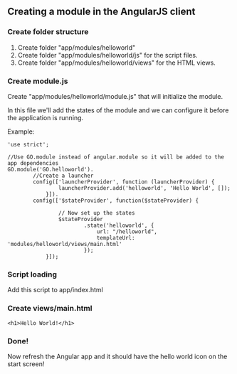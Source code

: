 Creating a module in the AngularJS client
-----------------------------------------

### Create folder structure
1. Create folder "app/modules/helloworld"
2. Create folder "app/modules/helloworld/js" for the script files.
3. Create folder "app/modules/helloworld/views" for the HTML views.

### Create module.js
Create "app/modules/helloworld/module.js" that will initialize the module.

In this file we'll add the states of the module and we can configure it before the application is running.

Example:

```````````````````````````````````````````````````````````````````````````````````````````````````````````````````````
'use strict';

//Use GO.module instead of angular.module so it will be added to the app dependencies
GO.module('GO.helloworld').
		//Create a launcher
		config(['launcherProvider', function (launcherProvider) {								
				launcherProvider.add('helloworld', 'Hello World', []);
			}]).
		config(['$stateProvider', function($stateProvider) {

				// Now set up the states
				$stateProvider
						.state('helloworld', {
							url: "/helloworld",
							templateUrl: 'modules/helloworld/views/main.html'
						});
			}]);
```````````````````````````````````````````````````````````````````````````````````````````````````````````````````````


### Script loading
Add this script to app/index.html

### Create views/main.html

```````````````````````````````````````````````````````````````````````````````````````````````````````````````````````
<h1>Hello World!</h1>
```````````````````````````````````````````````````````````````````````````````````````````````````````````````````````


### Done!
Now refresh the Angular app and it should have the hello world icon on the start screen!
